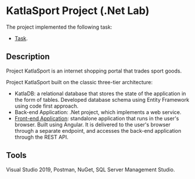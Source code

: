 # KatlaSport Project (.Net Lab)

The project implemented the following task: 
- [Task](https://github.com/alexander-rykov/katla-sport).

## Description 

Project KatlaSport is an internet shopping portal that trades sport goods.

Project KatlaSport built on the classic three-tier architecture:
- KatlaDB: a relational database that stores the state of the application in the form of tables. Developed database schema using Entity Framework using code first approach.
- Back-end Application: .Net project, which implements a web service.
- [Front-end Application](): standalone application that runs in the user's browser. Built using Angular. It is delivered to the user's browser through a separate endpoint, and accesses the back-end application through the REST API.

## Tools

Visual Studio 2019, Postman, NuGet, SQL Server Management Studio.

